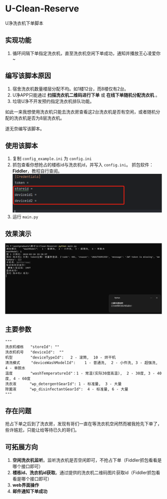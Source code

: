 # U-Clean-Reserve

U净洗衣机下单脚本

## 实现功能

1. 循环间隔下单指定洗衣机，直至洗衣机空闲下单成功，通知并播放王心凌爱你~

## 编写该脚本原因

1. 宿舍洗衣机数量楼层分配不均。如1楼12台，而8楼仅有2台。
2. U净APP只能通过 **扫描洗衣机二维码进行下单** 或 **在线下单随机分配洗衣机** 。
3. 垃圾U净不开发预约指定洗衣机排队功能。

如此一来我想使用洗衣机只能去洗衣房查看这2台洗衣机是否有空闲，或者随机分配的洗衣机是否为8层洗衣机。

遂无奈编写该脚本。

## 使用该脚本

1. 复制 `config_example.ini` 为 `config.ini`
2. 抓包查看你想抢占的楼栋id与洗衣机id，并写入 `config.ini`。
   抓包软件：**Fiddler**，教程自行查阅。
   ![image-20240226191544160](README.assets/image-20240226191544160.png)
3. 运行 `main.py`

## 效果演示

![image-20240226194004447](README.assets/image-20240226194004447.png)

## 主要参数

```
"""
洗衣机楼栋   "storeId": ""
洗衣机机号   "deviceId":  ""
机型        "deviceTypeId":   2 - 滚筒,  10 - 烘干机
清洗模式     "deviceWashModelId":    1 - 普通洗,  2 - 小件洗, 3 - 超强洗,  4 - 单脱水
温度        "washTemperatureId"：1 - 常温(实际30度高温),  2 - 30度, 3 - 40度, 4 - 60度
洗衣液      "wp_detergentGearId": 1 - 标准量,  3 - 大量
除菌液      "wp_disinfectantGearId":  4 - 标准量, 6 - 大量
"""
```

## 存在问题

抢占下单之后到了洗衣房，发现有哥们一直在等洗衣机空闲然而被我抢先下单了，些许尴尬，只能让给等待已久的哥们。

## 可拓展方向

1. **空闲洗衣机监听**。监听洗衣机是否空闲即可，不抢占下单（Fiddler抓包看看是哪个接口即可）
2. **楼栋id、洗衣机id获取**。通过提供的洗衣机二维码图片获取id（Fiddler抓包看看是哪个接口即可）
3. **web界面操作**
4. **邮件通知下单成功**